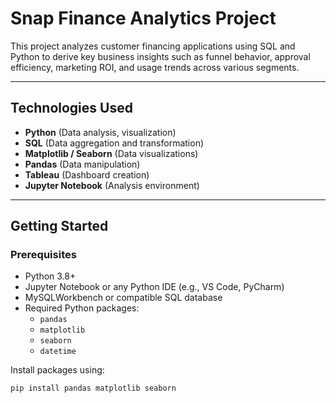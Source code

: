 # Snap Finance Analytics Project

This project analyzes customer financing applications using SQL and Python to derive key business insights such as funnel behavior, approval efficiency, marketing ROI, and usage trends across various segments.

---

## Technologies Used

- **Python** (Data analysis, visualization)
- **SQL** (Data aggregation and transformation)
- **Matplotlib / Seaborn** (Data visualizations)
- **Pandas** (Data manipulation)
- **Tableau** (Dashboard creation)
- **Jupyter Notebook** (Analysis environment)

---

## Getting Started

### Prerequisites

- Python 3.8+
- Jupyter Notebook or any Python IDE (e.g., VS Code, PyCharm)
- MySQLWorkbench or compatible SQL database
- Required Python packages:
  - `pandas`
  - `matplotlib`
  - `seaborn`
  - `datetime`

Install packages using:

```bash
pip install pandas matplotlib seaborn
